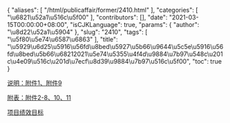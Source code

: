{
    "aliases": [
        "/html/publicaffair/former/2410.html"
    ],
    "categories": [
        "\u6821\u52a1\u516c\u5f00"
    ],
    "contributors": [],
    "date": "2021-03-15T00:00:00+08:00",
    "isCJKLanguage": true,
    "params": {
        "author": "\u8d22\u52a1\u5904"
    },
    "slug": "2410",
    "tags": [
        "\u5f80\u5e74\u6587\u6863"
    ],
    "title": "\u5929\u6d25\u5916\u56fd\u8bed\u5927\u5b66\u9644\u5c5e\u5916\u56fd\u8bed\u5b66\u68212021\u5e74\u5355\u4f4d\u9884\u7b97\u548c\u201c\u4e09\u516c\u201d\u7ecf\u8d39\u9884\u7b97\u516c\u5f00",
    "toc": true
}

[说明：附件1、附件9](http://tfls.tj.edu.cn/images/soft/210315/1-2103150R351C8.docx)




[附表：附件2-8、10、11](http://tfls.tj.edu.cn/images/soft/210315/1-2103150R4133V.xls)




[项目绩效目标](http://tfls.tj.edu.cn/images/soft/210315/1-2103150R42WF.xlsx)


